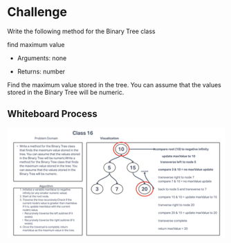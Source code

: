 # Challenge

Write the following method for the Binary Tree class

find maximum value

- Arguments: none

- Returns: number

Find the maximum value stored in the tree. You can assume that the values stored in the Binary Tree will be numeric.

## Whiteboard Process

![Tree Max](./Screenshot%202023-10-09%20at%2011.20.14%20PM.png)
